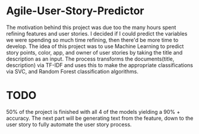 # Agile-User-Story-Predictor

The motivation behind this project was due too the many hours spent refining features and user stories. I decided if I could predict the variables we were spending so much time refining, then there'd be more time to develop.
The idea of this project was to use Machine Learning to predict story points, color, app, and owner of user stories by taking the title and description as an input.
The process transforms the documents(title, description) via TF-IDF and uses this to make the appropriate classifications via SVC, and Random Forest classification
algorithms.

# TODO

50% of the project is finished with all 4 of the models yielding a 90% + accuracy.
The next part will be generating text from the feature, down to the user story to fully automate the user story process.


